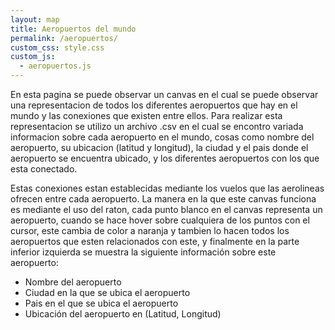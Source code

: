 ```yaml
---
layout: map
title: Aeropuertos del mundo
permalink: /aeropuertos/
custom_css: style.css
custom_js:
  - aeropuertos.js
---
```

<p class="map-text">
En esta pagina se puede observar un canvas en el cual se puede observar una representacion de todos los diferentes aeropuertos que hay en el mundo y las conexiones que existen entre ellos. Para realizar esta representacion se utilizo un archivo .csv en el cual se encontro variada informacion sobre cada aeropuerto en el mundo, cosas como nombre del aeropuerto, su ubicacion (latitud y longitud), la ciudad y el pais donde el aeropuerto se encuentra ubicado, y los diferentes aeropuertos con los que esta conectado.</p>

<p class="map-text">
Estas conexiones estan establecidas mediante los vuelos que las aerolineas ofrecen entre cada aeropuerto. La manera en la que este canvas funciona es mediante el uso del raton, cada punto blanco en el canvas representa un aeropuerto, cuando se hace hover sobre cualquiera de los puntos con el cursor, este cambia de color a naranja y tambien lo hacen todos los aeropuertos que esten relacionados con este, y finalmente en la parte inferior izquierda se muestra la siguiente información sobre este aeropuerto:</p>

<ul class="map-text">
    <li>Nombre del aeropuerto</li>
    <li>Ciudad en la que se ubica el aeropuerto</li>
    <li>Pais en el que se ubica el aeropuerto</li>
    <li>Ubicación del aeropuerto en (Latitud, Longitud)</li>
</ul>


<div class="sketch-map" id='aeropuertos'></div>
